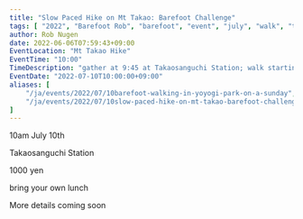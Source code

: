 ```yaml
---
title: "Slow Paced Hike on Mt Takao: Barefoot Challenge"
tags: [ "2022", "Barefoot Rob", "barefoot", "event", "july", "walk", "takao", "はだし", "代々木公園", "裸足のロブ" ]
author: Rob Nugen
date: 2022-06-06T07:59:43+09:00
EventLocation: "Mt Takao Hike"
EventTime: "10:00"
TimeDescription: "gather at 9:45 at Takaosanguchi Station; walk starting at 10:00"
EventDate: "2022-07-10T10:00:00+09:00"
aliases: [
    "/ja/events/2022/07/10barefoot-walking-in-yoyogi-park-on-a-sunday",
    "/ja/events/2022/07/10slow-paced-hike-on-mt-takao-barefoot-challenge",
]
---
```


10am July 10th

Takaosanguchi Station

1000 yen

bring your own lunch

More details coming soon

